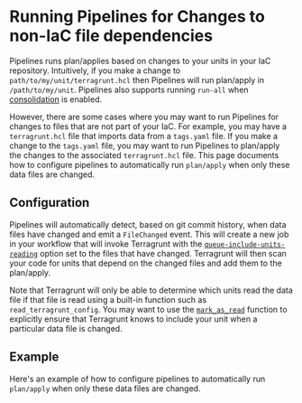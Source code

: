 # Running Pipelines for Changes to non-IaC file dependencies

Pipelines runs plan/applies based on changes to your units in your IaC repository. Intuitively, if you make a change to `path/to/my/unit/terragrunt.hcl` then Pipelines will run plan/apply in `/path/to/my/unit`.  Pipelines also supports running `run-all` when [consolidation](/2.0/reference/pipelines/configurations-as-code/api#consolidate_added_or_changed) is enabled.

However, there are some cases where you may want to run Pipelines for changes to files that are not part of your IaC. For example, you may have a `terragrunt.hcl` file that imports data from a `tags.yaml` file. If you make a change to the `tags.yaml` file, you may want to run Pipelines to plan/apply the changes to the associated `terragrunt.hcl` file.  This page documents how to configure pipelines to automatically run `plan/apply` when only these data files are changed.

## Configuration

Pipelines will automatically detect, based on git commit history, when data files have changed and emit a `FileChanged` event. This will create a new job in your workflow that will invoke Terragrunt with the [`queue-include-units-reading`](https://terragrunt.gruntwork.io/docs/reference/cli-options/#terragrunt-queue-include-units-reading) option set to the files that have changed. Terragrunt will then scan your code for units that depend on the changed files and add them to the plan/apply.

Note that Terragrunt will only be able to determine which units read the data file if that file is read using a built-in function such as `read_terragrunt_config`. You may want to use the [`mark_as_read`](https://terragrunt.gruntwork.io/docs/reference/built-in-functions/#mark_as_read) function to explicitly ensure that Terragrunt knows to include your unit when a particular data file is changed.

## Example

Here's an example of how to configure pipelines to automatically run `plan/apply` when only these data files are changed.
